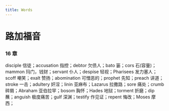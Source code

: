 ```yaml
---
title: Words
---
```


路加福音
========

### 16 章

disciple 信徒；accusation 指控；debtor 欠债人；bato 篓；cors 石(容量)；mammon 玛门，钱财；servant 仆人；despise 轻视；Pharisees 发力塞人； scoff 嘲笑；exalt 赞扬；abomination 可憎恶的；prophet 先知；preach 讲道；stroke 一击；adultery 奸淫；linin 亚麻布；Lazarus 拉撒路；sore 痛处；crumb 碎屑；Abraham 亚伯拉罕；bosom 胸怀；Hades 地狱；torment 折磨；dip 蘸；anguish 极度痛苦；gulf 深渊；testify 作见证；repent 悔改；Moses 摩西； 


